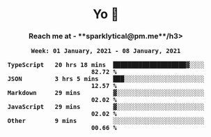 <h1 align="center">Yo 👋</h1>
<h3 align="center">Reach me at - **sparklytical@pm.me**/h3>


<!--START_SECTION:waka-->
```text
Week: 01 January, 2021 - 08 January, 2021

TypeScript   20 hrs 18 mins  ████████████████████▓░░░░   82.72 % 
JSON         3 hrs 5 mins    ███░░░░░░░░░░░░░░░░░░░░░░   12.57 % 
Markdown     29 mins         ▓░░░░░░░░░░░░░░░░░░░░░░░░   02.02 % 
JavaScript   29 mins         ▓░░░░░░░░░░░░░░░░░░░░░░░░   02.02 % 
Other        9 mins          ░░░░░░░░░░░░░░░░░░░░░░░░░   00.66 % 
```
<!--END_SECTION:waka-->
